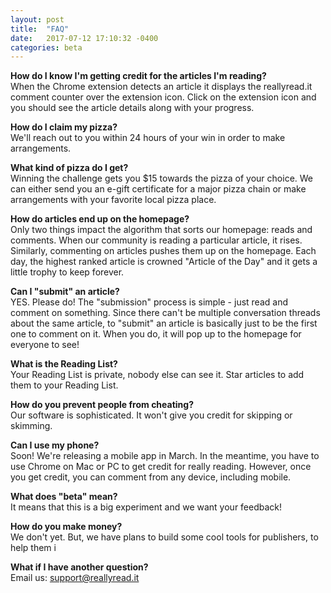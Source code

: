 ```yaml
---
layout: post
title:  "FAQ"
date:   2017-07-12 17:10:32 -0400
categories: beta
---
```

<b> How do I know I'm getting credit for the articles I'm reading?</b><br>
When the Chrome extension detects an article it displays the reallyread.it comment counter over the extension icon. Click on the extension icon and you should see the article details along with your progress.

<b>How do I claim my pizza?</b><br>
We'll reach out to you within 24 hours of your win in order to make arrangements.

<b>What kind of pizza do I get?</b><br>
Winning the challenge gets you $15 towards the pizza of your choice. We can either send you an e-gift certificate for a major pizza chain or make arrangements with your favorite local pizza place.

<b>How do articles end up on the homepage?</b><br>
Only two things impact the algorithm that sorts our homepage: reads and comments. When our community is reading a particular article, it rises. Similarly, commenting on articles pushes them up on the homepage. Each day, the highest ranked article is crowned "Article of the Day" and it gets a little trophy to keep forever.

<b>Can I "submit" an article?</b><br>
YES. Please do! The "submission" process is simple - just read and comment on something. Since there can't be multiple conversation threads about the same article, to "submit" an article is basically just to be the first one to comment on it. When you do, it will pop up to the homepage for everyone to see! 

<b>What is the Reading List?</b><br>
Your Reading List is private, nobody else can see it. Star articles to add them to your Reading List.

<b>How do you prevent people from cheating?</b><br>
Our software is sophisticated. It won't give you credit for skipping or skimming. 

<b>Can I use my phone?</b><br>
Soon! We're releasing a mobile app in March. In the meantime, you have to use Chrome on Mac or PC to get credit for really reading. However, once you get credit, you can comment from any device, including mobile.

<b>What does "beta" mean?</b><br>
It means that this is a big experiment and we want your feedback!  

<b>How do you make money?</b><br>
We don't yet. But, we have plans to build some cool tools for publishers, to help them i

<b>What if I have another question?</b><br>
Email us: support@reallyread.it